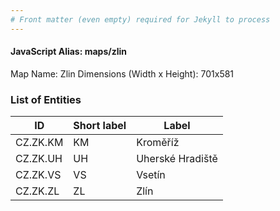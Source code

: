 ```yaml
---
# Front matter (even empty) required for Jekyll to process
---
```


#### JavaScript Alias: maps/zlin

Map Name: Zlin
Dimensions (Width x Height): 701x581





### List of Entities

ID | Short label | Label
---|---|---|
CZ.ZK.KM|KM|Kroměříž
CZ.ZK.UH|UH|Uherské Hradiště
CZ.ZK.VS|VS|Vsetín
CZ.ZK.ZL|ZL|Zlín

